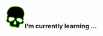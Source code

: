 ### <img style="height:60px;" src="https://github.com/LeaLud/LeaLud/blob/main/img/pngegg.png?raw=true" />I’m currently learning ...

<!--
**LeaLud/LeaLud** is a ✨ _special_ ✨ repository because its `README.md` (this file) appears on your GitHub profile.

Here are some ideas to get you started:

- 🔭 I’m currently working on ...
- 🌱 I’m currently learning ...
- 👯 I’m looking to collaborate on ...
- 🤔 I’m looking for help with ...
- 💬 Ask me about ...
- 📫 How to reach me: ...
- 😄 Pronouns: ...
- ⚡ Fun fact: ...
-->
